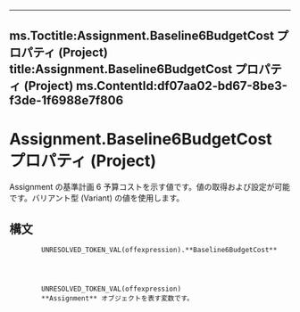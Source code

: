 

---
ms.Toctitle:Assignment.Baseline6BudgetCost プロパティ (Project)
title:Assignment.Baseline6BudgetCost プロパティ (Project)
ms.ContentId:df07aa02-bd67-8be3-f3de-1f6988e7f806
---
# Assignment.Baseline6BudgetCost プロパティ (Project)




Assignment の基準計画 6 予算コストを示す値です。値の取得および設定が可能です。バリアント型 (Variant) の値を使用します。

## 構文

            UNRESOLVED_TOKEN_VAL(offexpression).**Baseline6BudgetCost**




            UNRESOLVED_TOKEN_VAL(offexpression)
            **Assignment** オブジェクトを表す変数です。




